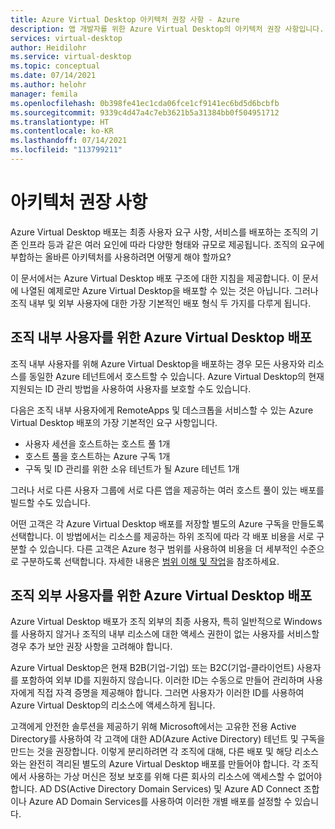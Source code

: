 ```yaml
---
title: Azure Virtual Desktop 아키텍처 권장 사항 - Azure
description: 앱 개발자를 위한 Azure Virtual Desktop의 아키텍처 권장 사항입니다.
services: virtual-desktop
author: Heidilohr
ms.service: virtual-desktop
ms.topic: conceptual
ms.date: 07/14/2021
ms.author: helohr
manager: femila
ms.openlocfilehash: 0b398fe41ec1cda06fce1cf9141ec6bd5d6bcbfb
ms.sourcegitcommit: 9339c4d47a4c7eb3621b5a31384bb0f504951712
ms.translationtype: HT
ms.contentlocale: ko-KR
ms.lasthandoff: 07/14/2021
ms.locfileid: "113799211"
---
```

# <a name="architecture-recommendations"></a>아키텍처 권장 사항

Azure Virtual Desktop 배포는 최종 사용자 요구 사항, 서비스를 배포하는 조직의 기존 인프라 등과 같은 여러 요인에 따라 다양한 형태와 규모로 제공됩니다. 조직의 요구에 부합하는 올바른 아키텍처를 사용하려면 어떻게 해야 할까요?

이 문서에서는 Azure Virtual Desktop 배포 구조에 대한 지침을 제공합니다. 이 문서에 나열된 예제로만 Azure Virtual Desktop을 배포할 수 있는 것은 아닙니다. 그러나 조직 내부 및 외부 사용자에 대한 가장 기본적인 배포 형식 두 가지를 다루게 됩니다.

## <a name="deploying-azure-virtual-desktop-for-users-within-your-organization"></a>조직 내부 사용자를 위한 Azure Virtual Desktop 배포

조직 내부 사용자를 위해 Azure Virtual Desktop을 배포하는 경우 모든 사용자와 리소스를 동일한 Azure 테넌트에서 호스트할 수 있습니다. Azure Virtual Desktop의 현재 지원되는 ID 관리 방법을 사용하여 사용자를 보호할 수도 있습니다.

다음은 조직 내부 사용자에게 RemoteApps 및 데스크톱을 서비스할 수 있는 Azure Virtual Desktop 배포의 가장 기본적인 요구 사항입니다.

- 사용자 세션을 호스트하는 호스트 풀 1개
- 호스트 풀을 호스트하는 Azure 구독 1개
- 구독 및 ID 관리를 위한 소유 테넌트가 될 Azure 테넌트 1개

그러나 서로 다른 사용자 그룹에 서로 다른 앱을 제공하는 여러 호스트 풀이 있는 배포를 빌드할 수도 있습니다.

어떤 고객은 각 Azure Virtual Desktop 배포를 저장할 별도의 Azure 구독을 만들도록 선택합니다. 이 방법에서는 리소스를 제공하는 하위 조직에 따라 각 배포 비용을 서로 구분할 수 있습니다. 다른 고객은 Azure 청구 범위를 사용하여 비용을 더 세부적인 수준으로 구분하도록 선택합니다. 자세한 내용은 [범위 이해 및 작업](../../cost-management-billing/costs/understand-work-scopes.md)을 참조하세요.

## <a name="deploying-azure-virtual-desktop-for-users-outside-your-organization"></a>조직 외부 사용자를 위한 Azure Virtual Desktop 배포

Azure Virtual Desktop 배포가 조직 외부의 최종 사용자, 특히 일반적으로 Windows를 사용하지 않거나 조직의 내부 리소스에 대한 액세스 권한이 없는 사용자를 서비스할 경우 추가 보안 권장 사항을 고려해야 합니다.

Azure Virtual Desktop은 현재 B2B(기업-기업) 또는 B2C(기업-클라이언트) 사용자를 포함하여 외부 ID를 지원하지 않습니다. 이러한 ID는 수동으로 만들어 관리하며 사용자에게 직접 자격 증명을 제공해야 합니다. 그러면 사용자가 이러한 ID를 사용하여 Azure Virtual Desktop의 리소스에 액세스하게 됩니다.

고객에게 안전한 솔루션을 제공하기 위해 Microsoft에서는 고유한 전용 Active Directory를 사용하여 각 고객에 대한 AD(Azure Active Directory) 테넌트 및 구독을 만드는 것을 권장합니다. 이렇게 분리하려면 각 조직에 대해, 다른 배포 및 해당 리소스와는 완전히 격리된 별도의 Azure Virtual Desktop 배포를 만들어야 합니다. 각 조직에서 사용하는 가상 머신은 정보 보호를 위해 다른 회사의 리소스에 액세스할 수 없어야 합니다. AD DS(Active Directory Domain Services) 및 Azure AD Connect 조합이나 Azure AD Domain Services를 사용하여 이러한 개별 배포를 설정할 수 있습니다.

